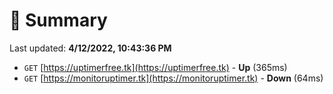 # 📖 Summary
Last updated: **4/12/2022, 10:43:36 PM**

- `GET` [https://uptimerfree.tk](https://uptimerfree.tk) - **Up** (365ms)
- `GET` [https://monitoruptimer.tk](https://monitoruptimer.tk) - **Down** (64ms)
